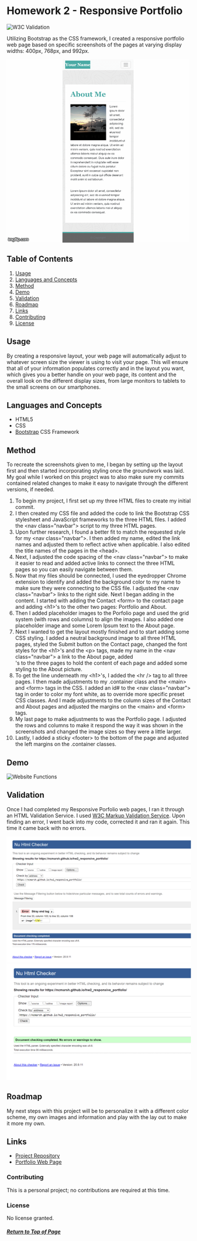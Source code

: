 # Homework 2 - Responsive Portfolio

![W3C Validation](https://img.shields.io/w3c-validation/html?targetUrl=https%3A%2F%2Fncmarsh.github.io%2Fhw2_responsive_portfolio%2F)

Utilizing Bootstrap as the CSS framework, I created a responsive portfolio web page based on specific screenshots of the pages at varying display widths: 400px, 768px, and 992px.

![Examples](Assets/examples.gif)

## Table of Contents

1. [Usage](#Usage)
1. [Languages and Concepts](#Languages-and-Concepts)
1. [Method](#Method)
1. [Demo](#Demo)
1. [Validation](#Validation)
1. [Roadmap](#Roadmap)
1. [Links](#Links)
1. [Contributing](#Contributing)
1. [License](#License)

## Usage

By creating a responsive layout, your web page will automatically adjust to whatever screen size the viewer is using to visit your page. This will ensure that all of your information populates correctly and in the layout you want, which gives you a better handle on your web page, its content and the overall look on the different display sizes, from large monitors to tablets to the small screens on our smartphones.

## Languages and Concepts

- HTML5
- CSS
- [Bootstrap](https://getbootstrap.com/) CSS Framework

## Method

To recreate the screenshots given to me, I began by setting up the layout first and then started incorporating styling once the groundwork was laid. My goal while I worked on this project was to also make sure my commits contained related changes to make it easy to navigate through the different versions, if needed.
1. To begin my project, I first set up my three HTML files to create my initial commit.
1. I then created my CSS file and added the code to link the Bootstrap CSS stylesheet and JavaScript frameworks to the three HTML files. I added the \<nav class="navbar"> script to my three HTML pages. 
1. Upon further research, I found a better fit to match the requested style for my \<nav class="navbar">. I then added my name, edited the link names and adjusted them to reflect active when applicable. I also edited the title names of the pages in the \<head>.
1. Next, I adjusted the code spacing of the \<nav class="navbar"> to make it easier to read and added active links to connect the three HTML pages so you can easily navigate between them. 
1. Now that my files should be connected, I used the eyedropper Chrome extension to identify and added the background color to my name to make sure they were connecting to the CSS file. I adjusted the \<nav class="navbar"> links to the right side. Next I began adding in the content. I started with adding the Contact \<form> to the contact page and adding \<h1>'s to the other two pages: Portfolio and About.
1. Then I added placeholder images to the Porfolio page and used the grid system (with rows and columns) to align the images. I also added one placeholder image and some Lorem Ipsum text to the About page.
1. Next I wanted to get the layout mostly finished and to start adding some CSS styling. I added a neutral background image to all three HTML pages, styled the Submit button on the Contact page, changed the font styles for the \<h1>'s and the \<p> tags, made my name in the \<nav class="navbar"> a link to the About page, added <div class="container">'s to the three pages to hold the content of each page and added some styling to the About picture.
1. To get the line underneath my \<h1>'s, I added the \<hr /> tag to all three pages. I then made adjustments to my .container class and the \<main> and \<form> tags in the CSS. I added an id# to the \<nav class="navbar"> tag in order to color my font white, as to override more specific preset CSS classes. And I made adjustments to the column sizes of the Contact and About pages and adjusted the margins on the \<main> and \<form> tags.
1. My last page to make adjustments to was the Portfolio page. I adjusted the rows and columns to make it respond the way it was shown in the screenshots and changed the image sizes so they were a little larger.
1. Lastly, I added a sticky \<footer> to the bottom of the page and adjusted the left margins on the .container classes.

## Demo

![Website Functions](Assets/website.gif)

## Validation

Once I had completed my Responsive Porfolio web pages, I ran it through an HTML Validation Service. I used [W3C Markup Validation Service](https://validator.w3.org/). Upon finding an error, I went back into my code, corrected it and ran it again. This time it came back with no errors.

![Validation Attempt 1](validation/validation1.png)
![Validation Attempt 2](validation/validation2.png)

## Roadmap

My next steps with this project will be to personalize it with a different color scheme, my own images and information and play with the lay out to make it more my own.

## Links

- [Project Repository](https://github.com/ncmarsh/2_responsive_portfolio) 
- [Portfolio Web Page](https://ncmarsh.github.io/hw2_responsive_portfolio/)

### Contributing

This is a personal project; no contributions are required at this time.

### License

No license granted.

##### [Return to Top of Page](#Homework-2---Responsive-Portfolio)